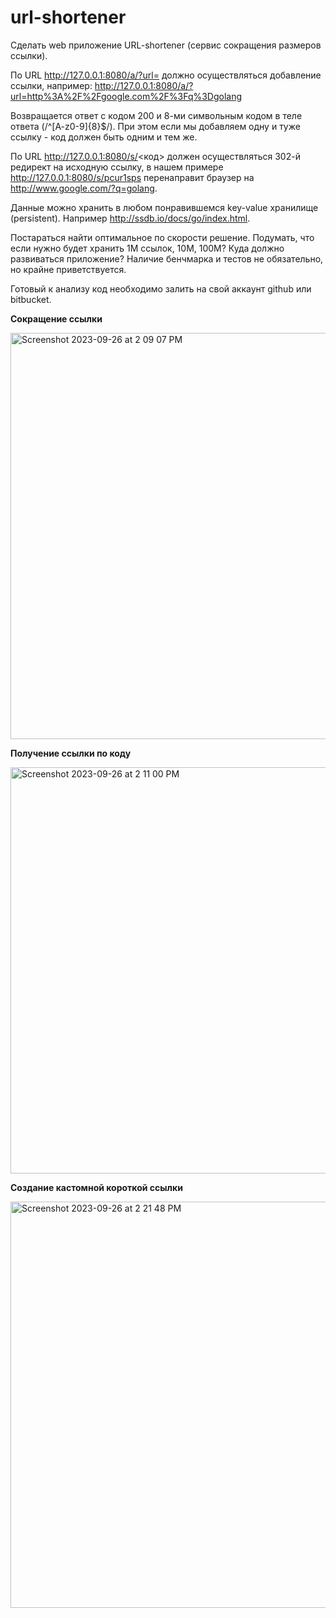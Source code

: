 # url-shortener
Сделать web приложение URL-shortener (сервис сокращения размеров ссылки).

По URL http://127.0.0.1:8080/a/?url= должно осуществляться добавление ссылки, например: http://127.0.0.1:8080/a/?url=http%3A%2F%2Fgoogle.com%2F%3Fq%3Dgolang

Возвращается ответ с кодом 200 и 8-ми символьным кодом в теле ответа (/^[A-z0-9]{8}$/). При этом если мы добавляем одну и туже ссылку - код должен быть одним и тем же.

По URL http://127.0.0.1:8080/s/<код> должен осуществляться 302-й редирект на исходную ссылку, в нашем примере http://127.0.0.1:8080/s/pcur1sps перенаправит браузер на http://www.google.com/?q=golang.

Данные можно хранить в любом понравившемся key-value хранилище (persistent). Например http://ssdb.io/docs/go/index.html.

Постараться найти оптимальное по скорости решение. Подумать, что если нужно будет хранить 1M ссылок, 10M, 100M? Куда должно развиваться приложение? Наличие бенчмарка и тестов не обязательно, но крайне приветствуется.

Готовый к анализу код необходимо залить на свой аккаунт github или bitbucket.

**Сокращение ссылки**


<img width="650" alt="Screenshot 2023-09-26 at 2 09 07 PM" src="https://github.com/a-shdv/url-shortener/assets/54847558/80885245-9668-4241-b56a-87a528d5d4cd">


**Получение ссылки по коду**


<img width="650" alt="Screenshot 2023-09-26 at 2 11 00 PM" src="https://github.com/a-shdv/url-shortener/assets/54847558/bc443a8b-e560-43c1-9a2d-75ecb154ee17">


**Создание кастомной короткой ссылки**


<img width="650" alt="Screenshot 2023-09-26 at 2 21 48 PM" src="https://github.com/a-shdv/url-shortener/assets/54847558/2325cf11-bdc4-4f97-aff4-6daca617c897">
